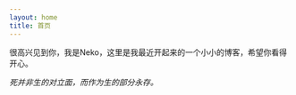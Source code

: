 ```yaml
---
layout: home
title: 首页
---
```






很高兴见到你，我是Neko，这里是我最近开起来的一个小小的博客，希望你看得开心。  
  
*死并非生的对立面，而作为生的部分永存。*
